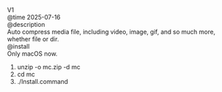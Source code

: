 V1<br>
@time 2025-07-16<br>
@description<br>
Auto compress media file, including video, image, gif, and so much more, whether file or dir.<br>
@install<br>
Only macOS now.<br>
1. unzip -o mc.zip -d mc
2. cd mc
3. ./Install.command
